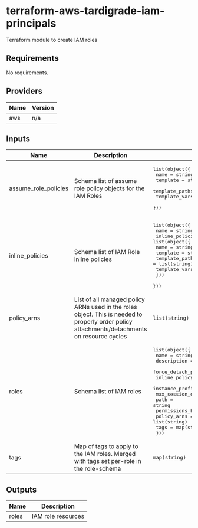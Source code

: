 # terraform-aws-tardigrade-iam-principals

Terraform module to create IAM roles


<!-- BEGIN TFDOCS -->
## Requirements

No requirements.

## Providers

| Name | Version |
|------|---------|
| aws | n/a |

## Inputs

| Name | Description | Type | Default | Required |
|------|-------------|------|---------|:--------:|
| assume\_role\_policies | Schema list of assume role policy objects for the IAM Roles | <pre>list(object({<br>    name           = string<br>    template       = string<br>    template_paths = list(string)<br>    template_vars  = map(string)<br>  }))</pre> | `[]` | no |
| inline\_policies | Schema list of IAM Role inline policies | <pre>list(object({<br>    name = string<br>    inline_policies = list(object({<br>      name           = string<br>      template       = string<br>      template_paths = list(string)<br>      template_vars  = map(string)<br>    }))<br>  }))</pre> | `[]` | no |
| policy\_arns | List of all managed policy ARNs used in the roles object. This is needed to properly order policy attachments/detachments on resource cycles | `list(string)` | `[]` | no |
| roles | Schema list of IAM roles | <pre>list(object({<br>    name                  = string<br>    description           = string<br>    force_detach_policies = bool<br>    inline_policy_names   = list(string)<br>    instance_profile      = bool<br>    max_session_duration  = number<br>    path                  = string<br>    permissions_boundary  = string<br>    policy_arns           = list(string)<br>    tags                  = map(string)<br>  }))</pre> | `[]` | no |
| tags | Map of tags to apply to the IAM roles. Merged with tags set per-role in the role-schema | `map(string)` | `{}` | no |

## Outputs

| Name | Description |
|------|-------------|
| roles | IAM role resources |

<!-- END TFDOCS -->
